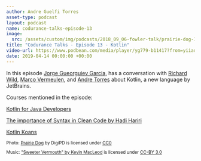 ```yaml
---
author: Andre Guelfi Torres
asset-type: podcast
layout: podcast
name: codurance-talks-episode-13
image: 
  src: /assets/custom/img/podcasts/2018_09_06-fowler-talk/prairie-dog-1470659_1280.jpg
title: "Codurance Talks - Episode 13 - Kotlin"
video-url: https://www.podbean.com/media/player/yg779-b11417?from=yiiadmin&download=1&version=1&vjs=1&skin=1&auto=0&share=1&fonts=Helvetica&download=1&rtl=0&pbad=1
date: 2019-04-14 00:00:00 +00:00
---
```


In this episode [Jorge Gueorguiev Garcia](https://codurance.com/publications/author/jorge-gueorguiev-garcia/), has a conversation with [Richard Wild](https://codurance.com/publications/author/richard-wild/), 
[Marco Vermeulen](https://github.com/marc0der), and [Andre Torres](https://codurance.com/publications/author/andre-torres/) about Kotlin, a new language by JetBrains. 


Courses mentioned in the episode:

[Kotlin for Java Developers](https://www.coursera.org/learn/kotlin-for-java-developers)

[The importance of Syntax in Clean Code by Hadi Hariri](https://www.youtube.com/watch?v=pAFiPjXEOtg)

[Kotlin Koans](https://play.kotlinlang.org/koans/overview)

<sub>

Photo: [Prairie Dog](https://pixabay.com/en/prairie-dog-singing-musical-rodent-1470659/) by DigiPD is licensed under [CC0](https://creativecommons.org/publicdomain/zero/1.0/deed.en)


Music: ["Sweeter Vermouth" by Kevin MacLeod](https://incompetech.com/music/royalty-free/music.html) is licensed under [CC-BY 3.0](http://creativecommons.org/licenses/by/3.0/)

</sub>